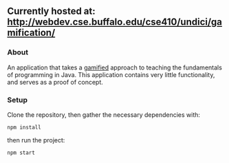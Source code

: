 ## Currently hosted at: http://webdev.cse.buffalo.edu/cse410/undici/gamification/

### About
An application that takes a [gamified](https://en.wikipedia.org/wiki/Gamification) approach to teaching the fundamentals of programming in Java. This application contains very little functionality, and serves as a proof of concept.

### Setup
Clone the repository, then gather the necessary dependencies with:

`npm install` 

then run the project:

`npm start` 
